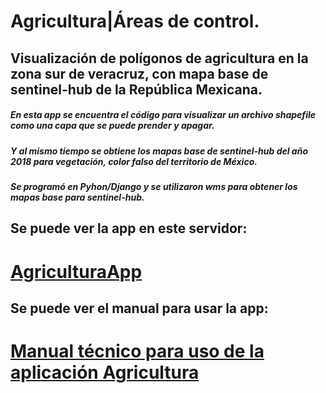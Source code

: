 # Agricultura|Áreas de control.

## Visualización de polígonos de agricultura en la zona sur de veracruz, con mapa base de sentinel-hub de la República Mexicana.

##### En esta app se encuentra el código para visualizar un archivo shapefile como una capa que se puede prender y apagar.

##### Y al mismo tiempo se obtiene los mapas base de sentinel-hub del año 2018 para vegetación, color falso del territorio de México.

##### Se programó en Pyhon/Django y se utilizaron wms para obtener los mapas base para sentinel-hub.


Se puede ver la app en este servidor:
------

[AgriculturaApp](http://adesur.centrogeo.org.mx/hd/sentinel_hub/)
======



Se puede ver el manual para usar la app:
------

[Manual técnico para uso de la aplicación Agricultura](https://docs.google.com/document/d/10VbrN08x1xuQJngsE47tgaCYx55x-zUsx_8OfErFPsQ/edit?usp=sharing/)
======
